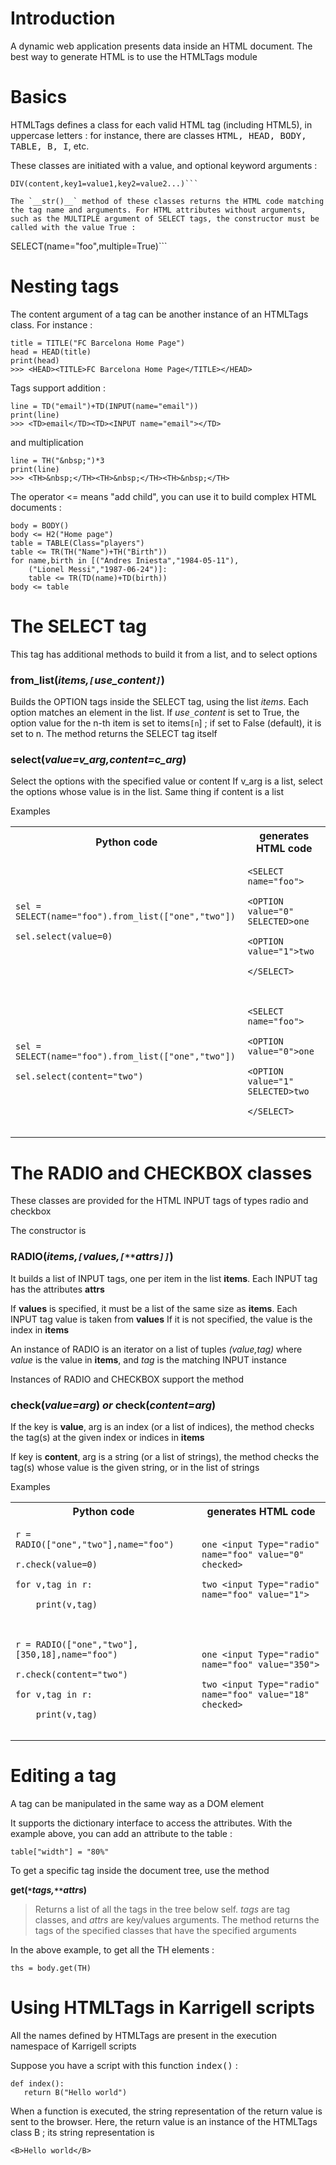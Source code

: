 

# Introduction #

A dynamic web application presents data inside an HTML document. The best way to generate HTML is to use the HTMLTags module


# Basics #

HTMLTags defines a class for each valid HTML tag (including HTML5), in uppercase letters : for instance, there are classes <tt>HTML, HEAD, BODY, TABLE, B, I</tt>, etc.

These classes are initiated with a value, and optional keyword arguments :

```
DIV(content,key1=value1,key2=value2...)```

The `__str()__` method of these classes returns the HTML code matching the tag name and arguments. For HTML attributes without arguments, such as the MULTIPLE argument of SELECT tags, the constructor must be called with the value True :

```
SELECT(name="foo",multiple=True)```

# Nesting tags #

The content argument of a tag can be another instance of an HTMLTags class. For instance :

```
title = TITLE("FC Barcelona Home Page")
head = HEAD(title)
print(head)
>>> <HEAD><TITLE>FC Barcelona Home Page</TITLE></HEAD>
```

Tags support addition :

```
line = TD("email")+TD(INPUT(name="email"))
print(line)
>>> <TD>email</TD><TD><INPUT name="email"></TD>
```

and multiplication

```
line = TH("&nbsp;")*3
print(line)
>>> <TH>&nbsp;</TH><TH>&nbsp;</TH><TH>&nbsp;</TH>
```

The operator <= means "add child", you can use it to build complex HTML documents :

```
body = BODY()
body <= H2("Home page")
table = TABLE(Class="players")
table <= TR(TH("Name")+TH("Birth"))
for name,birth in [("Andres Iniesta","1984-05-11"),
    ("Lionel Messi","1987-06-24")]:
    table <= TR(TD(name)+TD(birth))
body <= table
```

# The SELECT tag #

This tag has additional methods to build it from a list, and to select  options

### from\_list(_items,`[`use\_content`]`_) ###
Builds the OPTION tags inside the SELECT tag, using the list _items_. Each option matches an element in the list. If _use`_`content_ is set to True, the option value for the n-th item is set to items`[n`] ; if set to False (default), it is set to n. The method returns the SELECT tag itself

### select(_value=v\_arg,content=c\_arg_) ###
Select the options with the specified value or content
If v\_arg is a list, select the options whose value is in the list. Same thing if content is a list

Examples
<table>
<tr>
<th>Python code</th>
<th>generates HTML code</th>
</tr>
<tr>
<td align='top'>
<pre><code>sel = SELECT(name="foo").from_list(["one","two"])<br>
sel.select(value=0)<br>
</code></pre>
</td>
<td align='top'>
<pre><code>&lt;SELECT name="foo"&gt;<br>
&lt;OPTION value="0" SELECTED&gt;one<br>
&lt;OPTION value="1"&gt;two<br>
&lt;/SELECT&gt;<br>
</code></pre>
</td>
</tr>
<tr>
<td>
<pre><code>sel = SELECT(name="foo").from_list(["one","two"])<br>
sel.select(content="two")<br>
</code></pre>
</td>
<td>
<pre><code>&lt;SELECT name="foo"&gt;<br>
&lt;OPTION value="0"&gt;one<br>
&lt;OPTION value="1" SELECTED&gt;two<br>
&lt;/SELECT&gt;<br>
</code></pre>
</td>
</tr>
</table>

# The RADIO and CHECKBOX classes #

These classes are provided for the HTML INPUT tags of types radio and checkbox

The constructor is

### RADIO(_items,`[`values,`[**`attrs`]]`_) ###

It builds a list of INPUT tags, one per item in the list **items**. Each INPUT tag has the attributes **attrs**

If **values** is specified, it must be a list of the same size as **items**. Each INPUT tag value is taken from **values**
If it is not specified, the value is the index in **items**

An instance of RADIO is an iterator on a list of tuples _(value,tag)_ where _value_ is the value in **items**, and _tag_ is the matching INPUT instance

Instances of RADIO and CHECKBOX support the method

### check(_value=arg_) _or_ check(_content=arg_) ###

If the key is **value**, arg is an index (or a list of indices), the method checks the tag(s) at the given index or indices in **items**

If key is **content**, arg is a string (or a list of strings), the method checks the tag(s) whose value is the given string, or in the list of strings

Examples
<table>
<tr>
<th>Python code</th>
<th>generates HTML code</th>
</tr>
<tr>
<td>
<pre><code>r = RADIO(["one","two"],name="foo")<br>
r.check(value=0)<br>
for v,tag in r:<br>
    print(v,tag)<br>
</code></pre>
</td>
<td>
<pre><code>one &lt;input Type="radio" name="foo" value="0" checked&gt;<br>
two &lt;input Type="radio" name="foo" value="1"&gt;<br>
</code></pre>
</td>
</tr>
<tr>
<td>
<pre><code>r = RADIO(["one","two"],[350,18],name="foo")<br>
r.check(content="two")<br>
for v,tag in r:<br>
    print(v,tag)<br>
</code></pre>
</td>
<td>
<pre><code>one &lt;input Type="radio" name="foo" value="350"&gt;<br>
two &lt;input Type="radio" name="foo" value="18" checked&gt;<br>
</code></pre>
</td>
</tr>
</table>

# Editing a tag #

A tag can be manipulated in the same way as a DOM element

It supports the dictionary interface to access the attributes. With the example above, you can add an attribute to the table :

```
table["width"] = "80%"
```

To get a specific tag inside the document tree, use the method

**get(_`*`tags,`**`attrs_)**

> Returns a list of all the tags in the tree below self. _tags_ are tag classes, and _attrs_ are key/values arguments. The method returns the tags of the specified classes that have the specified arguments

In the above example, to get all the TH elements :
```
ths = body.get(TH)
```

# Using HTMLTags in Karrigell scripts #

All the names defined by HTMLTags are present in the execution namespace of Karrigell scripts

Suppose you have a script with this function <tt>index()</tt> :

```
def index():
   return B("Hello world")
```

When a function is executed, the string representation of the return value is sent to the browser. Here, the return value is an instance of the HTMLTags class B ; its string representation is

```
<B>Hello world</B>
```